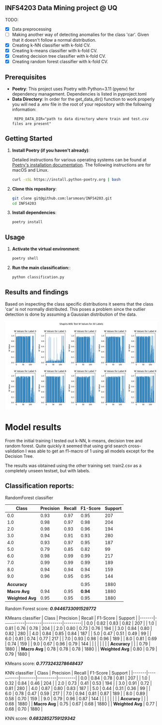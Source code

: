 ## INFS4203 Data Mining project @ UQ


TODO:
- [x] Data preprocessing   
- [ ] Making another way of detecting anomalies for the class 'car'. Given that it doesn't follow a normal distribution. 
- [x] Creating k-NN classifier with k-fold CV.
- [x] Creating k-means classifier with k-fold CV.
- [x] Creating decision tree classifier with k-fold CV.
- [x] Creating random forest classifier with k-fold CV.

## Prerequisites
- **Poetry**: This project uses Poetry with Python=3.11 (pyenv) for dependency management. Dependencies is listed in pyproject.toml
- **Data Directory**: In order for the get_data_dir() function to work properly you will ned a .env file in the root of your repository with the following information:
   ```
    REPO_DATA_DIR="path to data directory where train and test.csv files are present"
   ```
## Getting Started

1. **Install Poetry (if you haven't already)**:

   Detailed instructions for various operating systems can be found at [Poetry's installation documentation](https://python-poetry.org/docs/#installation). The following instructions are for macOS and Linux.
     ```bash
     curl -sSL https://install.python-poetry.org | bash
     ```

2. **Clone this repository**:

   ```bash
   git clone git@github.com:larsmoan/INFS4203.git
   cd INFS4203
   ```

3. **Install dependencies**:

   ```bash
   poetry install
   ```

## Usage

1. **Activate the virtual environment**:

   ```bash
   poetry shell
   ```

2. **Run the main classification:**:

   ```bash
   python classification.py
   ```


## Results and findings
Based on inspecting the class specific distributions it seems that the class 'car' is not normally distributed. This poses a problem since the outlier detection is done by assuming a Gaussian distribution of the data. 

![Shapiro-Wilkes](./data/shapiro_wilkes.png)

# Model results
From the initial training I tested out k-NN, k-means, decision tree and random forest. Quite quickly it seemed that using grid search cross-validation I was able to get an f1-macro of 1 using all models except for the Decision Tree.

The results was obtained using the other training set: train2.csv as a completely unseen testset, but with labels.

## Classification reports:
RandomForest classifier 

| Class | Precision | Recall | F1-Score | Support |
|-------|-----------|--------|----------|---------|
| 0.0   | 0.93      | 0.97   | 0.95     | 207     |
| 1.0   | 0.98      | 0.97   | 0.98     | 204     |
| 2.0   | 0.98      | 0.93   | 0.96     | 194     |
| 3.0   | 0.94      | 0.91   | 0.93     | 280     |
| 4.0   | 0.93      | 0.97   | 0.95     | 187     |
| 5.0   | 0.79      | 0.85   | 0.82     | 99      |
| 6.0   | 0.98      | 0.99   | 0.99     | 217     |
| 7.0   | 0.99      | 0.99   | 0.99     | 189     |
| 8.0   | 0.94      | 0.94   | 0.94     | 159     |
| 9.0   | 0.96      | 0.95   | 0.95     | 144     |
|       |           |        |          |         |
| **Accuracy** |            |        | 0.95         |  1880   |
| **Macro Avg** | 0.94      | 0.95   | **0.94**     | 1880    |
| **Weighted Avg** | 0.95   | 0.95   | 0.95     | 1880    |

Random Forest score:  ***0.9446733091529772***



KMeans classifier 
| Class | Precision | Recall | F1-Score | Support |
|-------|-----------|--------|----------|---------|
| 0.0   | 0.82      | 0.83   | 0.82     | 207     |
| 1.0   | 0.81      | 0.76   | 0.78     | 204     |
| 2.0   | 0.80      | 0.73   | 0.76     | 194     |
| 3.0   | 0.84      | 0.80   | 0.82     | 280     |
| 4.0   | 0.84      | 0.85   | 0.84     | 187     |
| 5.0   | 0.47      | 0.51   | 0.49     | 99      |
| 6.0   | 0.81      | 0.74   | 0.77     | 217     |
| 7.0   | 0.93      | 0.98   | 0.96     | 189     |
| 8.0   | 0.81      | 0.69   | 0.74     | 159     |
| 9.0   | 0.67      | 0.96   | 0.79     | 144     |
|       |           |        |          |         |
| **Accuracy** |            |        | 0.79     | 1880    |
| **Macro Avg** | 0.78      | 0.78   | 0.78     | 1880    |
| **Weighted Avg** | 0.80   | 0.79   | 0.79     | 1880    |

KMeans score:  ***0.7773243278648437***

KNN classifier 
   | Class | Precision | Recall | F1-Score | Support |
|-------|-----------|--------|----------|---------|
| 0.0   | 0.84      | 0.78   | 0.81     | 207     |
| 1.0   | 0.32      | 0.84   | 0.46     | 204     |
| 2.0   | 0.73      | 0.41   | 0.53     | 194     |
| 3.0   | 0.91      | 0.72   | 0.81     | 280     |
| 4.0   | 0.87      | 0.80   | 0.83     | 187     |
| 5.0   | 0.44      | 0.31   | 0.36     | 99      |
| 6.0   | 0.78      | 0.47   | 0.59     | 217     |
| 7.0   | 0.94      | 0.81   | 0.87     | 189     |
| 8.0   | 0.89      | 0.58   | 0.70     | 159     |
| 9.0   | 0.79      | 0.96   | 0.87     | 144     |
|       |           |        |          |         |
| **Accuracy** |            |        | 0.68     | 1880    |
| **Macro Avg** | 0.75      | 0.67   | 0.68     | 1880    |
| **Weighted Avg** | 0.77   | 0.68   | 0.70     | 1880    |


KNN score:  ***0.6832852759129342***

